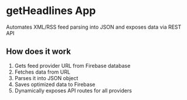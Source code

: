 # getHeadlines App

Automates XML/RSS feed parsing into JSON and exposes data via REST API

## How does it work

1. Gets feed provider URL from Firebase database
2. Fetches data from URL
3. Parses it into JSON object
4. Saves optimized data to Firebase
5. Dynamically exposes API routes for all providers
